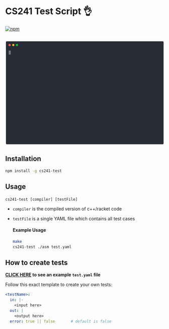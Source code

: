 # CS241 Test Script :ok_hand:


[![npm](https://img.shields.io/npm/v/cs241-test.svg)](https://www.npmjs.com/package/cs241-test)

<p align="center">
	<br>
	<img src="https://github.com/dillionverma/cs241-test/blob/master/screenshot.svg" width="500">
	<br>
</p>

## Installation

```bash
npm install -g cs241-test
```

## Usage

`cs241-test [compiler] [testFile]`

* `compiler` is the compiled version of c++/racket code
* `testFile` is a single YAML file which contains all test cases
 
    #### Example Usage
    ```bash
    make
    cs241-test ./asm test.yaml
    ```
    
    
## How to create tests

**[CLICK HERE](https://github.com/dillionverma/cs241-test/blob/master/test.yaml) to see an example `test.yaml` file**

Follow this exact template to create your own tests:

```yaml
<testName>:
  in: |-
    <input here>
  out: |
    <output here>
  error: true || false       # default is false
```
